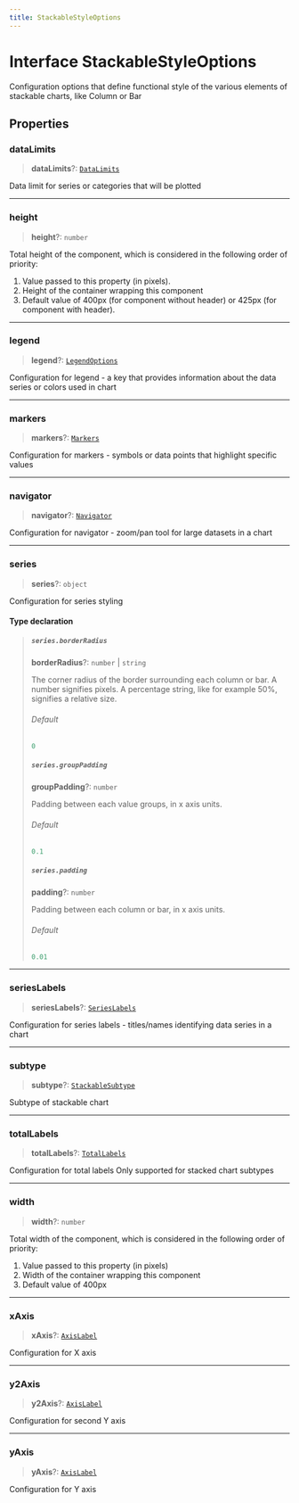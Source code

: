 ```yaml
---
title: StackableStyleOptions
---
```


# Interface StackableStyleOptions

Configuration options that define functional style of the various elements of stackable charts, like Column or Bar

## Properties

### dataLimits

> **dataLimits**?: [`DataLimits`](interface.DataLimits.md)

Data limit for series or categories that will be plotted

***

### height

> **height**?: `number`

Total height of the component, which is considered in the following order of priority:

1. Value passed to this property (in pixels).
2. Height of the container wrapping this component
3. Default value of 400px (for component without header) or 425px (for component with header).

***

### legend

> **legend**?: [`LegendOptions`](../../sdk-ui/type-aliases/type-alias.LegendOptions.md)

Configuration for legend - a key that provides information about the data series or colors used in chart

***

### markers

> **markers**?: [`Markers`](../type-aliases/type-alias.Markers.md)

Configuration for markers - symbols or data points that highlight specific values

***

### navigator

> **navigator**?: [`Navigator`](../type-aliases/type-alias.Navigator.md)

Configuration for navigator - zoom/pan tool for large datasets in a chart

***

### series

> **series**?: `object`

Configuration for series styling

#### Type declaration

> ##### `series.borderRadius`
>
> **borderRadius**?: `number` \| `string`
>
> The corner radius of the border surrounding each column or bar.
> A number signifies pixels.
> A percentage string, like for example 50%, signifies a relative size.
>
> ###### Default
>
> ```ts
> 0
> ```
>
> ##### `series.groupPadding`
>
> **groupPadding**?: `number`
>
> Padding between each value groups, in x axis units.
>
> ###### Default
>
> ```ts
> 0.1
> ```
>
> ##### `series.padding`
>
> **padding**?: `number`
>
> Padding between each column or bar, in x axis units.
>
> ###### Default
>
> ```ts
> 0.01
> ```
>
>

***

### seriesLabels

> **seriesLabels**?: [`SeriesLabels`](../type-aliases/type-alias.SeriesLabels.md)

Configuration for series labels - titles/names identifying data series in a chart

***

### subtype

> **subtype**?: [`StackableSubtype`](../type-aliases/type-alias.StackableSubtype.md)

Subtype of stackable chart

***

### totalLabels

> **totalLabels**?: [`TotalLabels`](../../sdk-ui/type-aliases/type-alias.TotalLabels.md)

Configuration for total labels
Only supported for stacked chart subtypes

***

### width

> **width**?: `number`

Total width of the component, which is considered in the following order of priority:

1. Value passed to this property (in pixels)
2. Width of the container wrapping this component
3. Default value of 400px

***

### xAxis

> **xAxis**?: [`AxisLabel`](../type-aliases/type-alias.AxisLabel.md)

Configuration for X axis

***

### y2Axis

> **y2Axis**?: [`AxisLabel`](../type-aliases/type-alias.AxisLabel.md)

Configuration for second Y axis

***

### yAxis

> **yAxis**?: [`AxisLabel`](../type-aliases/type-alias.AxisLabel.md)

Configuration for Y axis
